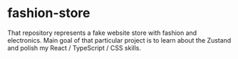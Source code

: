# fashion-store
That repository represents a fake website store with fashion and electronics. Main goal of that particular project is to learn about the Zustand and polish my React / TypeScript / CSS skills.
